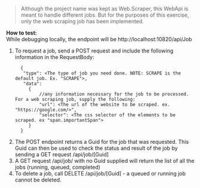 
>Although the project name was kept as Web.Scraper, this WebApi is meant to handle different jobs. 
But for the purposes of this exercise, only the web scraping job has been implemented.
 
**How to test:**  
  While debugging locally, the endpoint will be http://localhost:10820/api/Job
  1. To request a job, send a POST request and include the following information in the RequestBody:
	  ```
		{
 		 "type": <The type of job you need done. NOTE: SCRAPE is the default job. Ex. "SCRAPE">,
		 "data":
		   {
			   //any information necessary for the job to be processed. For a web scraping job, supply the following:
	   		   "url": <The url of the website to be scraped. ex. "https://google.com/>",
			   "selector": <The css selector of the elements to be scraped. ex "span.importantSpan">
		   }
	    }

  2. The POST endpoint returns a Guid for the job that was requested. 
     This Guid can then be used to check the status and result of the job by sending a GET request /api/job/[Guid]
  3. A GET request /api/job/ with no Guid supplied will return the list of all the jobs (running, queued, completed)
  4. To delete a job, call DELETE /api/job/[Guid] - a queued or running job cannot be deleted.


